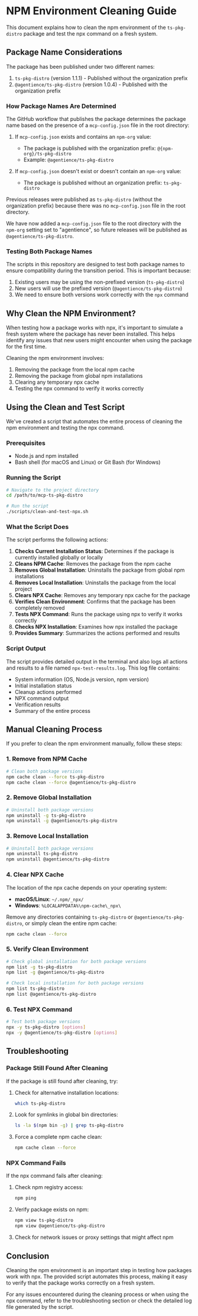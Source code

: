 # NPM Environment Cleaning Guide

This document explains how to clean the npm environment of the `ts-pkg-distro` package and test the npx command on a fresh system.

## Package Name Considerations

The package has been published under two different names:

1. `ts-pkg-distro` (version 1.1.1) - Published without the organization prefix
2. `@agentience/ts-pkg-distro` (version 1.0.4) - Published with the organization prefix

### How Package Names Are Determined

The GitHub workflow that publishes the package determines the package name based on the presence of a `mcp-config.json` file in the root directory:

1. If `mcp-config.json` exists and contains an `npm-org` value:
   - The package is published with the organization prefix: `@{npm-org}/ts-pkg-distro`
   - Example: `@agentience/ts-pkg-distro`

2. If `mcp-config.json` doesn't exist or doesn't contain an `npm-org` value:
   - The package is published without an organization prefix: `ts-pkg-distro`

Previous releases were published as `ts-pkg-distro` (without the organization prefix) because there was no `mcp-config.json` file in the root directory.

We have now added a `mcp-config.json` file to the root directory with the `npm-org` setting set to "agentience", so future releases will be published as `@agentience/ts-pkg-distro`.

### Testing Both Package Names

The scripts in this repository are designed to test both package names to ensure compatibility during the transition period. This is important because:

1. Existing users may be using the non-prefixed version (`ts-pkg-distro`)
2. New users will use the prefixed version (`@agentience/ts-pkg-distro`)
3. We need to ensure both versions work correctly with the `npx` command

## Why Clean the NPM Environment?

When testing how a package works with npx, it's important to simulate a fresh system where the package has never been installed. This helps identify any issues that new users might encounter when using the package for the first time.

Cleaning the npm environment involves:

1. Removing the package from the local npm cache
2. Removing the package from global npm installations
3. Clearing any temporary npx cache
4. Testing the npx command to verify it works correctly

## Using the Clean and Test Script

We've created a script that automates the entire process of cleaning the npm environment and testing the npx command.

### Prerequisites

- Node.js and npm installed
- Bash shell (for macOS and Linux) or Git Bash (for Windows)

### Running the Script

```bash
# Navigate to the project directory
cd /path/to/mcp-ts-pkg-distro

# Run the script
./scripts/clean-and-test-npx.sh
```

### What the Script Does

The script performs the following actions:

1. **Checks Current Installation Status**: Determines if the package is currently installed globally or locally
2. **Cleans NPM Cache**: Removes the package from the npm cache
3. **Removes Global Installation**: Uninstalls the package from global npm installations
4. **Removes Local Installation**: Uninstalls the package from the local project
5. **Clears NPX Cache**: Removes any temporary npx cache for the package
6. **Verifies Clean Environment**: Confirms that the package has been completely removed
7. **Tests NPX Command**: Runs the package using npx to verify it works correctly
8. **Checks NPX Installation**: Examines how npx installed the package
9. **Provides Summary**: Summarizes the actions performed and results

### Script Output

The script provides detailed output in the terminal and also logs all actions and results to a file named `npx-test-results.log`. This log file contains:

- System information (OS, Node.js version, npm version)
- Initial installation status
- Cleanup actions performed
- NPX command output
- Verification results
- Summary of the entire process

## Manual Cleaning Process

If you prefer to clean the npm environment manually, follow these steps:

### 1. Remove from NPM Cache

```bash
# Clean both package versions
npm cache clean --force ts-pkg-distro
npm cache clean --force @agentience/ts-pkg-distro
```

### 2. Remove Global Installation

```bash
# Uninstall both package versions
npm uninstall -g ts-pkg-distro
npm uninstall -g @agentience/ts-pkg-distro
```

### 3. Remove Local Installation

```bash
# Uninstall both package versions
npm uninstall ts-pkg-distro
npm uninstall @agentience/ts-pkg-distro
```

### 4. Clear NPX Cache

The location of the npx cache depends on your operating system:

- **macOS/Linux**: `~/.npm/_npx/`
- **Windows**: `%LOCALAPPDATA%\npm-cache\_npx\`

Remove any directories containing `ts-pkg-distro` or `@agentience/ts-pkg-distro`, or simply clean the entire npm cache:

```bash
npm cache clean --force
```

### 5. Verify Clean Environment

```bash
# Check global installation for both package versions
npm list -g ts-pkg-distro
npm list -g @agentience/ts-pkg-distro

# Check local installation for both package versions
npm list ts-pkg-distro
npm list @agentience/ts-pkg-distro
```

### 6. Test NPX Command

```bash
# Test both package versions
npx -y ts-pkg-distro [options]
npx -y @agentience/ts-pkg-distro [options]
```

## Troubleshooting

### Package Still Found After Cleaning

If the package is still found after cleaning, try:

1. Check for alternative installation locations:
   ```bash
   which ts-pkg-distro
   ```

2. Look for symlinks in global bin directories:
   ```bash
   ls -la $(npm bin -g) | grep ts-pkg-distro
   ```

3. Force a complete npm cache clean:
   ```bash
   npm cache clean --force
   ```

### NPX Command Fails

If the npx command fails after cleaning:

1. Check npm registry access:
   ```bash
   npm ping
   ```

2. Verify package exists on npm:
   ```bash
   npm view ts-pkg-distro
   npm view @agentience/ts-pkg-distro
   ```

3. Check for network issues or proxy settings that might affect npm

## Conclusion

Cleaning the npm environment is an important step in testing how packages work with npx. The provided script automates this process, making it easy to verify that the package works correctly on a fresh system.

For any issues encountered during the cleaning process or when using the npx command, refer to the troubleshooting section or check the detailed log file generated by the script.